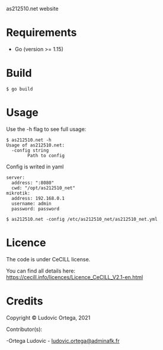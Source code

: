 as212510.net website

# Requirements

- Go (version >= 1.15)

# Build
`$ go build`

# Usage
Use the -h flag to see full usage:  

```
$ as212510.net -h
Usage of as212510.net:
  -config string
        Path to config
```

Config is writed in yaml
```
server:
  address: ":8080"
  cwd: "/opt/as212510_net"
mikrotik:
  address: 192.168.0.1
  username: admin
  password: password
```

`$ as212510.net -config /etc/as212510_net/as212510_net.yml`

# Licence

The code is under CeCILL license.

You can find all details here: https://cecill.info/licences/Licence_CeCILL_V2.1-en.html

# Credits

Copyright © Ludovic Ortega, 2021

Contributor(s):

-Ortega Ludovic - ludovic.ortega@adminafk.fr